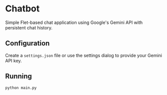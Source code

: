 # Chatbot

Simple Flet-based chat application using Google's Gemini API with persistent chat history.

## Configuration

Create a `settings.json` file or use the settings dialog to provide your Gemini API key.

## Running

```bash
python main.py
```
